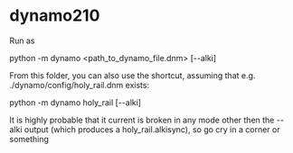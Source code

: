 # dynamo210

Run as

  python -m dynamo <path_to_dynamo_file.dnm> [--alki]

From this folder, you can also use the shortcut, assuming that e.g. ./dynamo/config/holy_rail.dnm exists:

  python -m dynamo holy_rail [--alki]

It is highly probable that it current is broken in any mode other then the --alki output (which produces a holy_rail.alkisync), so go cry in a corner or something
